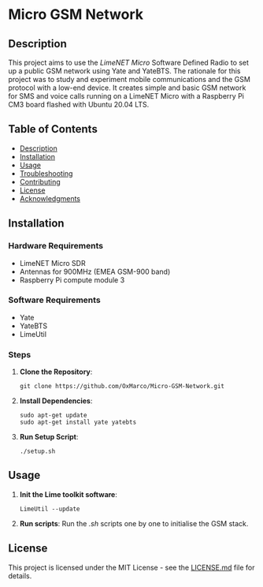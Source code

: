 # Micro GSM Network

## Description

This project aims to use the *LimeNET Micro* Software Defined Radio to set up a public GSM network using Yate and YateBTS. The rationale for this project was to study and experiment mobile communications and the GSM protocol with a low-end device.
It creates simple and basic GSM network for SMS and voice calls running on a LimeNET Micro with a Raspberry Pi CM3 board flashed with Ubuntu 20.04 LTS.

## Table of Contents

- [Description](#description)
- [Installation](#installation)
- [Usage](#usage)
- [Troubleshooting](#troubleshooting)
- [Contributing](#contributing)
- [License](#license)
- [Acknowledgments](#acknowledgments)

## Installation

### Hardware Requirements
- LimeNET Micro SDR
- Antennas for 900MHz (EMEA GSM-900 band)
- Raspberry Pi compute module 3

### Software Requirements
- Yate
- YateBTS
- LimeUtil

### Steps

1. **Clone the Repository**:  
    ```
    git clone https://github.com/OxMarco/Micro-GSM-Network.git
    ```
   
2. **Install Dependencies**:  
    ```
    sudo apt-get update
    sudo apt-get install yate yatebts
    ```
   
3. **Run Setup Script**:  
    ```
    ./setup.sh
    ```

## Usage

1. **Init the Lime toolkit software**:  
    ```
    LimeUtil --update
    ```

2. **Run scripts**:
	Run the *.sh* scripts one by one to initialise the GSM stack.

## License

This project is licensed under the MIT License - see the [LICENSE.md](LICENSE.md) file for details.
